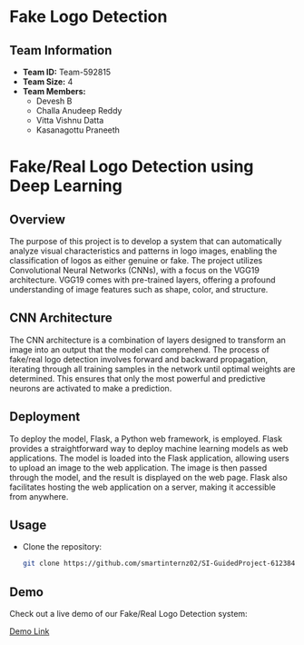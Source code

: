 # Fake Logo Detection

## Team Information

- **Team ID:** Team-592815
- **Team Size:** 4
- **Team Members:**
  - Devesh B
  - Challa Anudeep Reddy
  - Vitta Vishnu Datta
  - Kasanagottu Praneeth

# Fake/Real Logo Detection using Deep Learning

## Overview

The purpose of this project is to develop a system that can automatically analyze visual characteristics and patterns in logo images, enabling the classification of logos as either genuine or fake. The project utilizes Convolutional Neural Networks (CNNs), with a focus on the VGG19 architecture. VGG19 comes with pre-trained layers, offering a profound understanding of image features such as shape, color, and structure.

## CNN Architecture

The CNN architecture is a combination of layers designed to transform an image into an output that the model can comprehend. The process of fake/real logo detection involves forward and backward propagation, iterating through all training samples in the network until optimal weights are determined. This ensures that only the most powerful and predictive neurons are activated to make a prediction.

## Deployment

To deploy the model, Flask, a Python web framework, is employed. Flask provides a straightforward way to deploy machine learning models as web applications. The model is loaded into the Flask application, allowing users to upload an image to the web application. The image is then passed through the model, and the result is displayed on the web page. Flask also facilitates hosting the web application on a server, making it accessible from anywhere.

## Usage

- Clone the repository:

  ```bash
  git clone https://github.com/smartinternz02/SI-GuidedProject-612384-1700030511.git

## Demo

Check out a live demo of our Fake/Real Logo Detection system:

[Demo Link](https://drive.google.com/file/d/1vvCi-ACiyc_CWmyXwxyw14GgWTRuEw2G/view)
